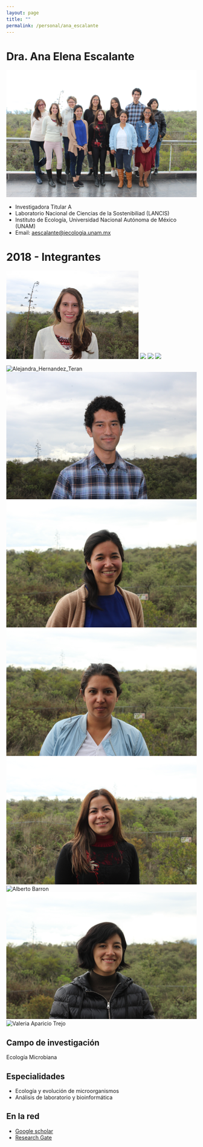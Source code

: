 ```yaml
---
layout: page
title: ""
permalink: /personal/ana_escalante
---
```


# Dra. Ana Elena Escalante

<img src="/assets/escalante_files/grupo_2018.jpg">

- Investigadora Titular A
- Laboratorio Nacional de Ciencias de la Sostenibiliad (LANCIS)
- Instituto de Ecología, Universidad Nacional Autónoma de México (UNAM)
- Email: aescalante@iecologia.unam.mx

# 2018 - Integrantes

<img src="/assets/escalante_files/karla_2018.jpg" width="350px">
<img src="/assets/ale_2018.jpg" width=350px">
<img src="/assets/ale2_2018.jpg" width=350px">
<img src="/assets/ale3_2018.jpg" width=350px">

![Alejandra_Hernandez_Teran](sostenibilidad-unam.github.io/assets/Ale_Hdez_Teran_2018.JPG)
![Juan Arias](/assets/Juan_Arias_2018.JPG)
![Natsuko Rivera](/assets/Natsuko_Rivera_2018.JPG)
![Karen Carrasco](/assets/Karen_Carrasco_2018.JPG)
![Nancy_Ontiveros](/assets/Nancy_Ontiveros_2018.JPG)
![Alberto Barron](/assets/Alberto_Barron_2018.JPG)
![G. Alejandra Sarmina](/assets/Gloria_2018.JPG)
![Valeria Aparicio Trejo](/assets/Valeria_Aparicio.JPG)





## Campo de investigación

Ecología Microbiana

## Especialidades

- Ecología y evolución de microorganismos
- Análisis de laboratorio y bioinformática

## En la red

- [Google scholar](https://scholar.google.com.mx/citations?user=UQmdPmoAAAAJ&hl=en)
- [Research Gate](https://www.researchgate.net/profile/Ana_Escalante2)
